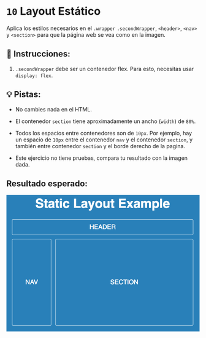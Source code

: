 # `10` Layout Estático

Aplica los estilos necesarios en el `.wrapper` `.secondWrapper`, `<header>`, `<nav>` y `<section>` para que la página web se vea como en la imagen.

## 📝 Instrucciones:

1. `.secondWrapper` debe ser un contenedor flex. Para esto, necesitas usar `display: flex`.

## 💡 Pistas: 

- No cambies nada en el HTML.

- El contenedor `section` tiene aproximadamente un ancho (`width`) de `80%`.

- Todos los espacios entre contenedores son de `10px`. Por ejemplo, hay un espacio de `10px` entre el contenedor `nav` y el contenedor `section`, y también entre contenedor `section` y el borde derecho de la pagina.

- Este ejercicio no tiene pruebas, compara tu resultado con la imagen dada.

## Resultado esperado:

![Static Layout](../../.learn/assets/0B62fyP.png?raw=true)

